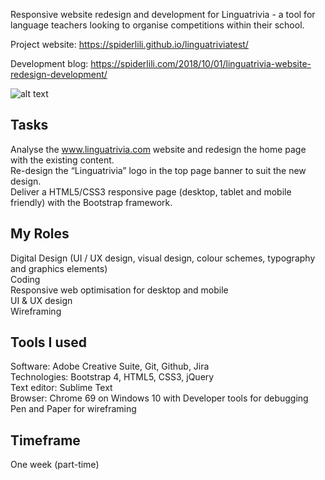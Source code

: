 
Responsive website redesign and development for Linguatrivia - a tool for language teachers looking to organise competitions within their school.<br>

Project website: https://spiderlili.github.io/linguatriviatest/

Development blog: https://spiderlili.com/2018/10/01/linguatrivia-website-redesign-development/

![alt text](https://spiderlilystudio.files.wordpress.com/2018/10/responsivelinguatrivia1.jpg)

## Tasks
Analyse the www.linguatrivia.com website and redesign the home page with the existing content. <br>
Re-design the “Linguatrivia” logo in the top page banner to suit the new design.<br>
Deliver a HTML5/CSS3 responsive page (desktop, tablet and mobile friendly) with the Bootstrap framework.<br>

## My Roles<br>
Digital Design (UI / UX design, visual design, colour schemes, typography and graphics elements)<br>
Coding<br>
Responsive web optimisation for desktop and mobile<br>
UI & UX design<br>
Wireframing<br>

## Tools I used<br>
Software: Adobe Creative Suite, Git, Github, Jira<br>
Technologies: Bootstrap 4, HTML5, CSS3, jQuery<br>
Text editor: Sublime Text<br>
Browser: Chrome 69 on Windows 10 with Developer tools for debugging<br>
Pen and Paper for wireframing

## Timeframe
One week (part-time)
